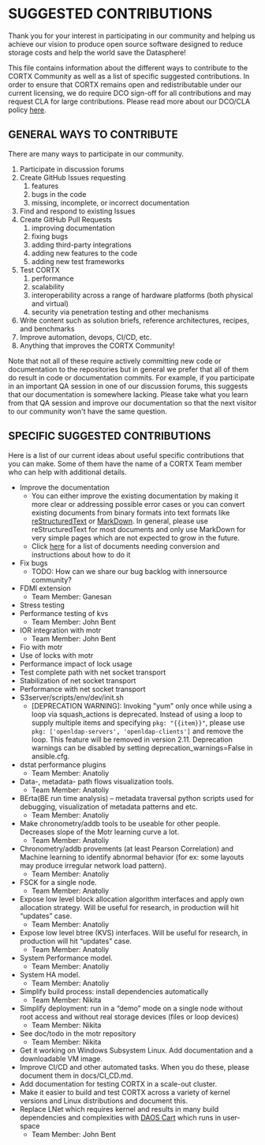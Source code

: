 SUGGESTED CONTRIBUTIONS
=======================
Thank you for your interest in participating in our community and helping us achieve our vision to produce open source software designed to reduce storage costs and help the world save the Datasphere!

This file contains information about the different ways to contribute to the CORTX Community as well as a list of specific suggested contributions.  In order to ensure that CORTX remains open and redistributable under our current licensing, we do require DCO sign-off for all contributions and may request CLA for large contributions.  Please read more about our DCO/CLA policy [here](dco_cla.md).

GENERAL WAYS TO CONTRIBUTE
--------------------------
There are many ways to participate in our community.
1. Participate in discussion forums
2. Create GitHub Issues requesting
    1. features
    2. bugs in the code
    3. missing, incomplete, or incorrect documentation
3. Find and respond to existing Issues
4. Create GitHub Pull Requests
    1. improving documentation
    2. fixing bugs
    3. adding third-party integrations
    4. adding new features to the code
    5. adding new test frameworks
5. Test CORTX
    1. performance
    2. scalability
    3. interoperability across a range of hardware platforms (both physical and virtual)
    4. security via penetration testing and other mechanisms
6. Write content such as solution briefs, reference architectures, recipes, and benchmarks
7. Improve automation, devops, CI/CD, etc.
8. Anything that improves the CORTX Community!

Note that not all of these require actively committing new code or documentation to the repositories but in general we prefer that all of them do result in code or documentation commits.  For example, if you participate in an important QA session in one of our discussion forums, this suggests that our documentation is somewhere lacking.  Please take what you learn from that QA session and improve our documentation so that the next visitor to our community won't have the same question.

SPECIFIC SUGGESTED CONTRIBUTIONS
--------------------------------
Here is a list of our current ideas about useful specific contributions that you can make.  Some of them have the name of a CORTX Team member who can help with additional details.
* Improve the documentation
  * You can either improve the existing documentation by making it more clear or addressing possible error cases or you can convert existing documents from binary formats into text formats like [reStructuredText](https://docutils.sourceforge.io/rst.html) or [MarkDown](https://www.markdownguide.org/).  In general, please use reStructuredText for most documents and only use MarkDown for very simple pages which are not expected to grow in the future.
  * Click [here](SuggestedDocumentConversions.md) for a list of documents needing conversion and instructions about how to do it
* Fix bugs
  * TODO: How can we share our bug backlog with innersource community?
* FDMI extension
  * Team Member: Ganesan
* Stress testing
* Performance testing of kvs
  * Team Member: John Bent
* IOR integration with motr
  * Team Member: John Bent
* Fio with motr
* Use of locks with motr
* Performance impact of lock usage
* Test complete path with net socket transport
* Stabilization of net socket transport
* Performance with net socket transport
* S3server/scripts/env/dev/init.sh
  * [DEPRECATION WARNING]: Invoking "yum" only once while using a loop via squash_actions is deprecated. Instead of using a loop to supply multiple items and specifying `pkg: "{{item}}"`, please use `pkg: ['openldap-servers', 'openldap-clients']` and remove the loop. This feature will be removed in version 2.11. Deprecation warnings can be disabled by setting deprecation_warnings=False  in ansible.cfg.
* dstat performance plugins
  * Team Member: Anatoliy
* Data-, metadata- path flows visualization tools.
  * Team Member: Anatoliy
* BErta(BE run time analysis) – metadata traversal python scripts used for debugging, visualization of metadata patterns and etc.
  * Team Member: Anatoliy
* Make chronometry/addb tools to be useable for other people. Decreases slope of the Motr learning curve a lot.
  * Team Member: Anatoliy
* Chronometry/addb provements (at least Pearson Correlation) and Machine learning to identify abnormal behavior (for ex: some layouts may produce irregular network load pattern).
  * Team Member: Anatoliy
* FSCK for a single node.
  * Team Member: Anatoliy
* Expose low level block allocation algorithm interfaces and apply own allocation strategy. Will be useful for research, in production will hit “updates” case.
  * Team Member: Anatoliy
* Expose low level btree (KVS) interfaces. Will be useful for research, in production will hit “updates” case.
  * Team Member: Anatoliy
* System Performance model.
  * Team Member: Anatoliy
* System HA model.
  * Team Member: Anatoliy
* Simplify build process: install dependencies automatically
  * Team Member: Nikita
* Simplify deployment: run in a “demo” mode on a single node without root access and without real storage devices (files or loop devices)
  * Team Member: Nikita
* See doc/todo in the motr repository
  * Team Member: Nikita
* Get it working on Windows Subsystem Linux.  Add documentation and a downloadable VM image.
* Improve CI/CD and other automated tasks.  When you do these, please document them in docs/CI_CD.md.
* Add documentation for testing CORTX in a scale-out cluster.
* Make it easier to build and test CORTX across a variety of kernel versions and Linux distributions and document this.
* Replace LNet which requires kernel and results in many build dependencies and complexities with [DAOS Cart](https://github.com/daos-stack/cart) which runs in user-space
  * Team Member: John Bent
